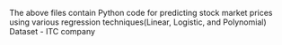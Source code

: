 The above files contain Python code for predicting stock market prices using various regression techniques(Linear, Logistic, and Polynomial)          
           Dataset - ITC company
